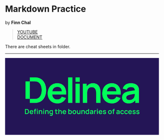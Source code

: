# Markdown Practice
by **Finn Chal**

>[YOUTUBE](https://www.youtube.com/watch?v=_PPWWRV6gbA)  
>[DOCUMENT](https://blog.webdevsimplified.com/2023-06/markdown-crash-course/)

There are cheat sheets in folder.

***

![Delinea Logo](Delinea\PIC\Delinea.png)


